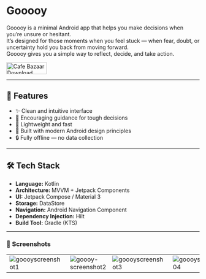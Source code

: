 # Gooooy

Gooooy is a minimal Android app that helps you make decisions when you’re unsure or hesitant.  
It’s designed for those moments when you feel stuck — when fear, doubt, or uncertainty hold you back from moving forward.  
Gooooy gives you a simple way to reflect, decide, and take action.

[<img width="105" height="31" alt="Cafe Bazaar Download" src="https://github.com/user-attachments/assets/2d384410-7f02-4ed6-a837-500dc837df5a" />](https://cafebazaar.ir/app/com.haghpanah.goooy)

---

## 📱 Features

- ✨ Clean and intuitive interface  
- 💭 Encouraging guidance for tough decisions  
- 🔄 Lightweight and fast  
- 🌙 Built with modern Android design principles  
- 🔒 Fully offline — no data collection

---

## 🛠️ Tech Stack

- **Language:** Kotlin  
- **Architecture:** MVVM + Jetpack Components  
- **UI:** Jetpack Compose / Material 3  
- **Storage:** DataStore  
- **Navigation:** Android Navigation Component  
- **Dependency Injection:** Hilt  
- **Build Tool:** Gradle (KTS)

---

### 📸 Screenshots

|                                                              |                                                              |                                                              |                                                              |
|--------------------------------------------------------------|--------------------------------------------------------------|--------------------------------------------------------------|--------------------------------------------------------------|
| <img alt="goooyscreenshot1" src="https://github.com/user-attachments/assets/3527fd3e-5953-4d43-881f-34eaf19ebd31" /><br> | <img alt="goooy-screenshot2" src="https://github.com/user-attachments/assets/9c44ebd1-6cfc-48f2-9fe9-80dc6a1cbe56" /><br> | <img alt="goooyscreenshot3" src="https://github.com/user-attachments/assets/90d96b02-471d-44b6-be68-ea8afeb77b8f" /><br> | <img alt="goooyscreenshot04" src="https://github.com/user-attachments/assets/860dcc5f-470a-436b-a658-6a1287a125d2" /><br> |


